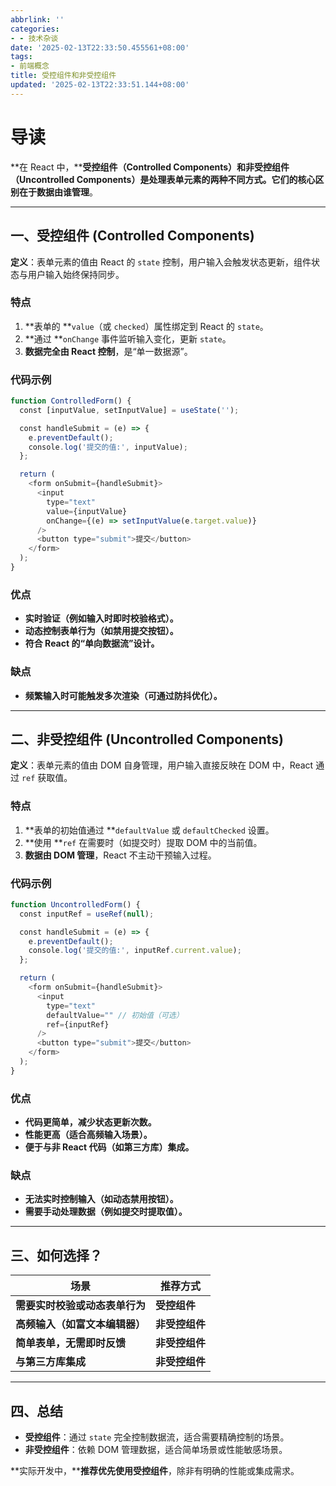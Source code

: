 ```yaml
---
abbrlink: ''
categories:
- - 技术杂谈
date: '2025-02-13T22:33:50.455561+08:00'
tags:
- 前端概念
title: 受控组件和非受控组件
updated: '2025-02-13T22:33:51.144+08:00'
---
```

# 导读

**在 React 中，****受控组件（Controlled Components）**和**非受控组件（Uncontrolled Components）**是处理表单元素的两种不同方式。它们的核心区别在于**数据由谁管理**。

---

## 一、受控组件 (Controlled Components)

**定义**：表单元素的值由 React 的 `state` 控制，用户输入会触发状态更新，组件状态与用户输入始终保持同步。

### 特点

1. **表单的 **`value`（或 `checked`）属性绑定到 React 的 `state`。
2. **通过 **`onChange` 事件监听输入变化，更新 `state`。
3. **数据完全由 React 控制**，是“单一数据源”。

### 代码示例

```js
function ControlledForm() {
  const [inputValue, setInputValue] = useState('');

  const handleSubmit = (e) => {
    e.preventDefault();
    console.log('提交的值:', inputValue);
  };

  return (
    <form onSubmit={handleSubmit}>
      <input
        type="text"
        value={inputValue}
        onChange={(e) => setInputValue(e.target.value)}
      />
      <button type="submit">提交</button>
    </form>
  );
}
```

### 优点

* **实时验证（例如输入时即时校验格式）。**
* **动态控制表单行为（如禁用提交按钮）。**
* **符合 React 的“单向数据流”设计。**

### 缺点

* **频繁输入时可能触发多次渲染（可通过防抖优化）。**

---

## 二、非受控组件 (Uncontrolled Components)

**定义**：表单元素的值由 DOM 自身管理，用户输入直接反映在 DOM 中，React 通过 `ref` 获取值。

### 特点

1. **表单的初始值通过 **`defaultValue` 或 `defaultChecked` 设置。
2. **使用 **`ref` 在需要时（如提交时）提取 DOM 中的当前值。
3. **数据由 DOM 管理**，React 不主动干预输入过程。

### 代码示例

```js
function UncontrolledForm() {
  const inputRef = useRef(null);

  const handleSubmit = (e) => {
    e.preventDefault();
    console.log('提交的值:', inputRef.current.value);
  };

  return (
    <form onSubmit={handleSubmit}>
      <input
        type="text"
        defaultValue="" // 初始值（可选）
        ref={inputRef}
      />
      <button type="submit">提交</button>
    </form>
  );
}
```

### 优点

* **代码更简单，减少状态更新次数。**
* **性能更高（适合高频输入场景）。**
* **便于与非 React 代码（如第三方库）集成。**

### 缺点

* **无法实时控制输入（如动态禁用按钮）。**
* **需要手动处理数据（例如提交时提取值）。**

---

## 三、如何选择？


| **场景**                       | **推荐方式**   |
| ------------------------------ | -------------- |
| **需要实时校验或动态表单行为** | **受控组件**   |
| **高频输入（如富文本编辑器）** | **非受控组件** |
| **简单表单，无需即时反馈**     | **非受控组件** |
| **与第三方库集成**             | **非受控组件** |

---

## 四、总结

* **受控组件**：通过 `state` 完全控制数据流，适合需要精确控制的场景。
* **非受控组件**：依赖 DOM 管理数据，适合简单场景或性能敏感场景。

**实际开发中，****推荐优先使用受控组件**，除非有明确的性能或集成需求。
